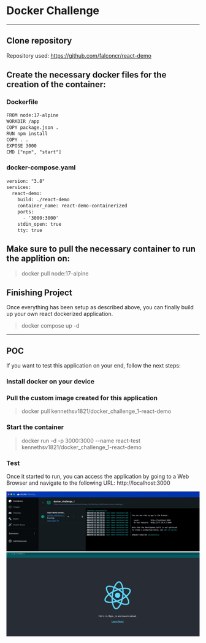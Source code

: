 # Docker Challenge
---
## Clone repository

Repository used: https://github.com/falconcr/react-demo

## Create the necessary docker files for the creation of the container:

### Dockerfile
```
FROM node:17-alpine
WORKDIR /app
COPY package.json .
RUN npm install
COPY . .
EXPOSE 3000
CMD ["npm", "start"]
```
### docker-compose.yaml
```
version: "3.8"
services:
  react-demo:
    build: ./react-demo
    container_name: react-demo-containerized
    ports: 
      - '3000:3000'
    stdin_open: true
    tty: true
```
## Make sure to pull the necessary container to run the applition on:

> docker pull node:17-alpine

## Finishing Project

Once everything has been setup as described above, you can finally build up your own react dockerized application. 

> docker compose up -d
--- 
## POC

If you want to test this application on your end, follow the next steps:

### Install docker on your device

### Pull the custom image created for this application

> docker pull kennethsv1821/docker_challenge_1-react-demo

### Start the container

> docker run -d -p 3000:3000 --name react-test kennethsv1821/docker_challenge_1-react-demo

### Test

Once it started to run, you can access the application by going to a Web Browser and navigate to the following URL: http://localhost:3000

![localhost:3000](https://github.com/KennethSV/DevOps_Path/blob/main/Docker/Docker_challenge_1/Container_Running.jpg)
![Docker Container Running](https://github.com/KennethSV/DevOps_Path/blob/main/Docker/Docker_challenge_1/Page_Loaded.jpg)
